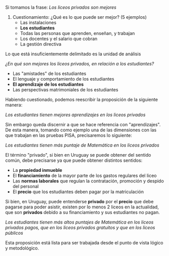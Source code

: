 Si tomamos la frase:
*Los liceos privados son mejores*
1. Cuestionamiento: ¿Qué es lo que puede ser mejor? (5 ejemplos)
	* Las instalaciones
	* **Los estudiantes**
	* Todas las personas que aprenden, enseñan, y trabajan
	* Los docentes y el salario que cobran
	* La gestión directiva

Lo que está insuficientemente delimitado es la unidad de análisis

*¿En qué son mejores los liceos privados, en relación a los estudiantes?*
* Las "amistades" de los estudiantes
* El lenguaje y comportamiento de los estudiantes
* **El aprendizaje de los estudiantes**
* Las perspectivas matrimoniales de los estudiantes

Habiendo cuestionado, podemos reescribir la proposición de la siguiente manera:

*Los estudiantes tienen mejores aprendizajes en los liceos privados*

Sin embargo queda discernir a que se hace referencia con "aprendizajes". De esta manera, tomando como ejemplo una de las dimensiones con las que trabajan en las pruebas PISA, precisaremos lo siguiente:

*Los estudiantes tienen más puntaje de Matemática en los liceos privados*

El término "privado", si bien en Uruguay se puede obtener del sentido común, debe precisarse ya que puede obtener distintos sentidos:
- La **propiedad inmueble** 
- El **financiamiento** de la mayor parte de los gastos regulares del liceo
- Las **normas laborales** que regulan la contratación, promoción y despido del personal
- El **precio** que los estudiantes deben pagar por la matriculación

Si bien, en Uruguay, puede entenderse **privado** por el **precio** que debe pagarse para poder asistir, existen por lo menos 2 liceos en la actualidad, que son **privados** debido a su financiamiento y sus estudiantes no pagan.


*Los estudiantes tienen más altos puntajes de Matemática en los liceos privados pagos, que en los liceos privados gratuitos y que en los liceos públicos*


Esta proposición está lista para ser trabajada desde el punto de vista lógico y metodológico.
